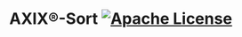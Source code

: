 # AXIX®-Sort [![Apache License](https://img.shields.io/badge/license-Apache-blue.svg)](https://github.com/AXIX/AXIX-Sort/blob/master/LICENSE)
